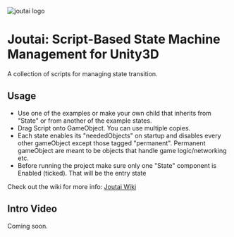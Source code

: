 ![joutai logo](https://github.com/joobei/Joutai/wiki/joutai-logo.png)
# Joutai: Script-Based State Machine Management for Unity3D
A collection of scripts for managing state transition.

## Usage
* Use one of the examples or make your own child that inherits from "State" or from another of the example states.
* Drag Script onto GameObject. You can use multiple copies.
* Each state enables its "neededObjects" on startup and disables every other gameObject except those tagged "permanent". Permanent gameObject are meant to be objects that handle game logic/networking etc.
* Before running the project make sure only one "State" component is Enabled (ticked). That will be the entry state

Check out the wiki for more info:
[Joutai Wiki](https://github.com/joobei/Joutai/wiki)

## Intro Video
Coming soon.
